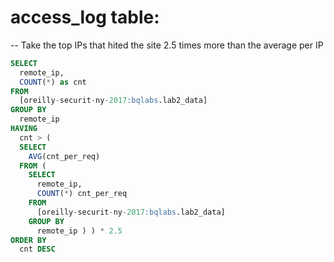 # access_log table:
-- Take the top IPs that hited the site 2.5 times more than the average per IP
```SQL
SELECT
  remote_ip,
  COUNT(*) as cnt
FROM
  [oreilly-securit-ny-2017:bqlabs.lab2_data]
GROUP BY
  remote_ip
HAVING
  cnt > (
  SELECT
    AVG(cnt_per_req)
  FROM (
    SELECT
      remote_ip,
      COUNT(*) cnt_per_req
    FROM
      [oreilly-securit-ny-2017:bqlabs.lab2_data]
    GROUP BY
      remote_ip ) ) * 2.5
ORDER BY
  cnt DESC
```
